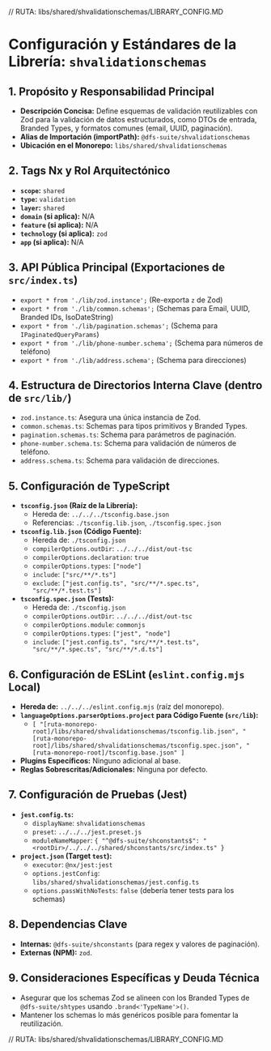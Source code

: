 // RUTA: libs/shared/shvalidationschemas/LIBRARY_CONFIG.MD
# Configuración y Estándares de la Librería: `shvalidationschemas`

## 1. Propósito y Responsabilidad Principal

- **Descripción Concisa:** Define esquemas de validación reutilizables con Zod para la validación de datos estructurados, como DTOs de entrada, Branded Types, y formatos comunes (email, UUID, paginación).
- **Alias de Importación (importPath):** `@dfs-suite/shvalidationschemas`
- **Ubicación en el Monorepo:** `libs/shared/shvalidationschemas`

## 2. Tags Nx y Rol Arquitectónico

- **`scope`:** `shared`
- **`type`:** `validation`
- **`layer`:** `shared`
- **`domain` (si aplica):** N/A
- **`feature` (si aplica):** N/A
- **`technology` (si aplica):** `zod`
- **`app` (si aplica):** N/A

## 3. API Pública Principal (Exportaciones de `src/index.ts`)

- `export * from './lib/zod.instance';` (Re-exporta `z` de Zod)
- `export * from './lib/common.schemas';` (Schemas para Email, UUID, Branded IDs, IsoDateString)
- `export * from './lib/pagination.schemas';` (Schema para `IPaginatedQueryParams`)
- `export * from './lib/phone-number.schema';` (Schema para números de teléfono)
- `export * from './lib/address.schema';` (Schema para direcciones)

## 4. Estructura de Directorios Interna Clave (dentro de `src/lib/`)

- `zod.instance.ts`: Asegura una única instancia de Zod.
- `common.schemas.ts`: Schemas para tipos primitivos y Branded Types.
- `pagination.schemas.ts`: Schema para parámetros de paginación.
- `phone-number.schema.ts`: Schema para validación de números de teléfono.
- `address.schema.ts`: Schema para validación de direcciones.

## 5. Configuración de TypeScript

- **`tsconfig.json` (Raíz de la Librería):**
  - Hereda de: `../../../tsconfig.base.json`
  - Referencias: `./tsconfig.lib.json`, `./tsconfig.spec.json`
- **`tsconfig.lib.json` (Código Fuente):**
  - Hereda de: `./tsconfig.json`
  - `compilerOptions.outDir`: `../../../dist/out-tsc`
  - `compilerOptions.declaration`: `true`
  - `compilerOptions.types`: `["node"]`
  - `include`: `["src/**/*.ts"]`
  - `exclude`: `["jest.config.ts", "src/**/*.spec.ts", "src/**/*.test.ts"]`
- **`tsconfig.spec.json` (Tests):**
  - Hereda de: `./tsconfig.json`
  - `compilerOptions.outDir`: `../../../dist/out-tsc`
  - `compilerOptions.module`: `commonjs`
  - `compilerOptions.types`: `["jest", "node"]`
  - `include`: `["jest.config.ts", "src/**/*.test.ts", "src/**/*.spec.ts", "src/**/*.d.ts"]`

## 6. Configuración de ESLint (`eslint.config.mjs` Local)

- **Hereda de:** `../../../eslint.config.mjs` (raíz del monorepo).
- **`languageOptions.parserOptions.project` para Código Fuente (`src/lib`):**
  - `[ "[ruta-monorepo-root]/libs/shared/shvalidationschemas/tsconfig.lib.json", "[ruta-monorepo-root]/libs/shared/shvalidationschemas/tsconfig.spec.json", "[ruta-monorepo-root]/tsconfig.base.json" ]`
- **Plugins Específicos:** Ninguno adicional al base.
- **Reglas Sobrescritas/Adicionales:** Ninguna por defecto.

## 7. Configuración de Pruebas (Jest)

- **`jest.config.ts`:**
  - `displayName`: `shvalidationschemas`
  - `preset`: `../../../jest.preset.js`
  - `moduleNameMapper`: `{ "^@dfs-suite/shconstants$": "<rootDir>/../../../shared/shconstants/src/index.ts" }`
- **`project.json` (Target `test`):**
  - `executor`: `@nx/jest:jest`
  - `options.jestConfig`: `libs/shared/shvalidationschemas/jest.config.ts`
  - `options.passWithNoTests`: `false` (debería tener tests para los schemas)

## 8. Dependencias Clave

- **Internas:** `@dfs-suite/shconstants` (para regex y valores de paginación).
- **Externas (NPM):** `zod`.

## 9. Consideraciones Específicas y Deuda Técnica

- Asegurar que los schemas Zod se alineen con los Branded Types de `@dfs-suite/shtypes` usando `.brand<'TypeName'>()`.
- Mantener los schemas lo más genéricos posible para fomentar la reutilización.

// RUTA: libs/shared/shvalidationschemas/LIBRARY_CONFIG.MD
